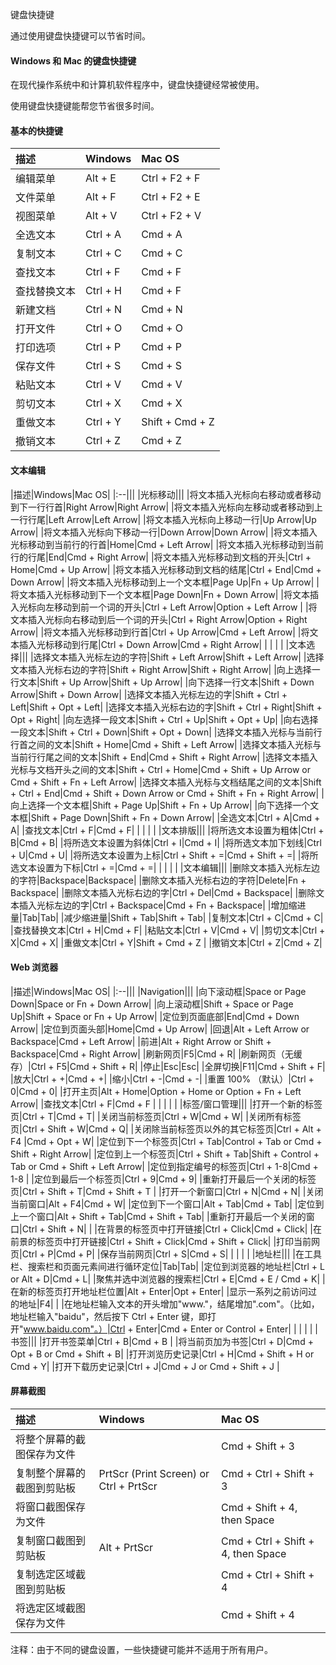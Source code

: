  键盘快捷键
 
通过使用键盘快捷键可以节省时间。

 

#### Windows 和 Mac 的键盘快捷键

 在现代操作系统中和计算机软件程序中，键盘快捷键经常被使用。

 使用键盘快捷键能帮您节省很多时间。

 

#### 基本的快捷键

 



|描述|Windows|Mac OS|
|:--|:--|:--|
|编辑菜单|Alt + E|Ctrl + F2 + F|
|文件菜单|Alt + F|Ctrl + F2 + E|
|视图菜单|Alt + V|Ctrl + F2 + V|
|全选文本|Ctrl + A|Cmd + A|
|复制文本|Ctrl + C|Cmd + C|
|查找文本|Ctrl + F|Cmd + F|
|查找替换文本|Ctrl + H|Cmd + F|
|新建文档|Ctrl + N|Cmd + N|
|打开文件|Ctrl + O|Cmd + O|
|打印选项|Ctrl + P|Cmd + P|
|保存文件|Ctrl + S|Cmd + S|
|粘贴文本|Ctrl + V|Cmd + V|
|剪切文本|Ctrl + X|Cmd + X|
|重做文本|Ctrl + Y|Shift + Cmd + Z |
|撤销文本|Ctrl + Z|Cmd + Z|







#### 文本编辑

 



|描述|Windows|Mac OS|
|:--|||
|光标移动|||
|将文本插入光标向右移动或者移动到下一行行首|Right Arrow|Right Arrow|
|将文本插入光标向左移动或者移动到上一行行尾|Left Arrow|Left Arrow|
|将文本插入光标向上移动一行|Up Arrow|Up Arrow|
|将文本插入光标向下移动一行|Down Arrow|Down Arrow|
|将文本插入光标移动到当前行的行首|Home|Cmd + Left Arrow|
|将文本插入光标移动到当前行的行尾|End|Cmd + Right Arrow|
|将文本插入光标移动到文档的开头|Ctrl + Home|Cmd + Up Arrow|
|将文本插入光标移动到文档的结尾|Ctrl + End|Cmd + Down Arrow|
|将文本插入光标移动到上一个文本框|Page Up|Fn + Up Arrow|
|将文本插入光标移动到下一个文本框|Page Down|Fn + Down Arrow|
|将文本插入光标向左移动到前一个词的开头|Ctrl + Left Arrow|Option + Left Arrow |
|将文本插入光标向右移动到后一个词的开头|Ctrl + Right Arrow|Option + Right Arrow|
|将文本插入光标移动到行首|Ctrl + Up Arrow|Cmd + Left Arrow|
|将文本插入光标移动到行尾|Ctrl + Down Arrow|Cmd + Right Arrow|
| | | |
|文本选择|||
|选择文本插入光标左边的字符|Shift + Left Arrow|Shift + Left Arrow|
|选择文本插入光标右边的字符|Shift + Right Arrow|Shift + Right Arrow|
|向上选择一行文本|Shift + Up Arrow|Shift + Up Arrow|
|向下选择一行文本|Shift + Down Arrow|Shift + Down Arrow|
|选择文本插入光标左边的字|Shift + Ctrl + Left|Shift + Opt + Left|
|选择文本插入光标右边的字|Shift + Ctrl + Right|Shift + Opt + Right|
|向左选择一段文本|Shift + Ctrl + Up|Shift + Opt + Up|
|向右选择一段文本|Shift + Ctrl + Down|Shift + Opt + Down|
|选择文本插入光标与当前行行首之间的文本|Shift + Home|Cmd + Shift + Left Arrow|
|选择文本插入光标与当前行行尾之间的文本|Shift + End|Cmd + Shift + Right Arrow|
|选择文本插入光标与文档开头之间的文本|Shift + Ctrl + Home|Cmd + Shift + Up Arrow or Cmd + Shift + Fn + Left Arrow|
|选择文本插入光标与文档结尾之间的文本|Shift + Ctrl + End|Cmd + Shift + Down Arrow or Cmd + Shift + Fn + Right Arrow|
|向上选择一个文本框|Shift + Page Up|Shift + Fn + Up Arrow|
|向下选择一个文本框|Shift + Page Down|Shift + Fn + Down Arrow|
|全选文本|Ctrl + A|Cmd + A|
|查找文本|Ctrl + F|Cmd + F|
| | | |
|文本排版|||
|将所选文本设置为粗体|Ctrl + B|Cmd + B|
|将所选文本设置为斜体|Ctrl + I|Cmd + I|
|将所选文本加下划线|Ctrl + U|Cmd + U|
|将所选文本设置为上标|Ctrl + Shift + =|Cmd + Shift + =|
|将所选文本设置为下标|Ctrl + =|Cmd + =|
| | | |
|文本编辑|||
|删除文本插入光标左边的字符|Backspace|Backspace|
|删除文本插入光标右边的字符|Delete|Fn + Backspace|
|删除文本插入光标右边的字|Ctrl + Del|Cmd + Backspace|
|删除文本插入光标左边的字|Ctrl + Backspace|Cmd + Fn + Backspace|
|增加缩进量|Tab|Tab|
|减少缩进量|Shift + Tab|Shift + Tab|
|复制文本|Ctrl + C|Cmd + C|
|查找替换文本|Ctrl + H|Cmd + F|
|粘贴文本|Ctrl + V|Cmd + V|
|剪切文本|Ctrl + X|Cmd + X|
|重做文本|Ctrl + Y|Shift + Cmd + Z |
|撤销文本|Ctrl + Z|Cmd + Z|







#### Web 浏览器

 



|描述|Windows|Mac OS|
|:--|||
|Navigation|||
|向下滚动框|Space or Page Down|Space or Fn + Down Arrow|
|向上滚动框|Shift + Space or Page Up|Shift + Space or Fn + Up Arrow|
|定位到页面底部|End|Cmd + Down Arrow|
|定位到页面头部|Home|Cmd + Up Arrow|
|回退|Alt + Left Arrow or Backspace|Cmd + Left Arrow|
|前进|Alt + Right Arrow or Shift + Backspace|Cmd + Right Arrow|
|刷新网页|F5|Cmd + R|
|刷新网页（无缓存）|Ctrl + F5|Cmd + Shift + R|
|停止|Esc|Esc|
|全屏切换|F11|Cmd + Shift + F|
|放大|Ctrl + +|Cmd + +|
|缩小|Ctrl + -|Cmd + -|
|重置 100% （默认）|Ctrl + 0|Cmd + 0|
|打开主页|Alt + Home|Option + Home or Option + Fn + Left Arrow|
|查找文本|Ctrl + F|Cmd + F |
| | | |
|标签/窗口管理|||
|打开一个新的标签页|Ctrl + T|Cmd + T|
|关闭当前标签页|Ctrl + W|Cmd + W|
|关闭所有标签页|Ctrl + Shift + W|Cmd + Q|
|关闭除当前标签页以外的其它标签页|Ctrl + Alt + F4 |Cmd + Opt + W|
|定位到下一个标签页|Ctrl + Tab|Control + Tab or Cmd + Shift + Right Arrow|
|定位到上一个标签页|Ctrl + Shift + Tab|Shift + Control + Tab or Cmd + Shift + Left Arrow|
|定位到指定编号的标签页|Ctrl + 1-8|Cmd + 1-8 |
|定位到最后一个标签页|Ctrl + 9|Cmd + 9|
|重新打开最后一个关闭的标签页|Ctrl + Shift + T|Cmd + Shift + T |
|打开一个新窗口|Ctrl + N|Cmd + N|
|关闭当前窗口|Alt + F4|Cmd + W|
|定位到下一个窗口|Alt + Tab|Cmd + Tab|
|定位到上一个窗口|Alt + Shift + Tab|Cmd + Shift + Tab|
|重新打开最后一个关闭的窗口|Ctrl + Shift + N| |
|在背景的标签页中打开链接|Ctrl + Click|Cmd + Click|
|在前景的标签页中打开链接|Ctrl + Shift + Click|Cmd + Shift + Click|
|打印当前网页|Ctrl + P|Cmd + P|
|保存当前网页|Ctrl + S|Cmd + S|
| | | |
|地址栏|||
|在工具栏、搜索栏和页面元素间进行循环定位|Tab|Tab|
|定位到浏览器的地址栏|Ctrl + L or Alt + D|Cmd + L|
|聚焦并选中浏览器的搜索栏|Ctrl + E|Cmd + E / Cmd + K|
|在新的标签页打开地址栏位置|Alt + Enter|Opt + Enter|
|显示一系列之前访问过的地址|F4| |
|在地址栏输入文本的开头增加"www."，结尾增加".com"。（比如，地址栏输入"baidu"，然后按下 Ctrl + Enter 键，即打开"www.baidu.com"。）|Ctrl + Enter|Cmd + Enter or Control + Enter|
| | | |
|书签|||
|打开书签菜单|Ctrl + B|Cmd + B |
|将当前页加为书签|Ctrl + D|Cmd + Opt + B or Cmd + Shift + B|
|打开浏览历史记录|Ctrl + H|Cmd + Shift + H or Cmd + Y|
|打开下载历史记录|Ctrl + J|Cmd + J or Cmd + Shift + J |







#### 屏幕截图

 



|描述|Windows|Mac OS|
|:--|:--|:--|
|将整个屏幕的截图保存为文件| |Cmd + Shift + 3|
|复制整个屏幕的截图到剪贴板|PrtScr (Print Screen) or Ctrl + PrtScr|Cmd + Ctrl + Shift + 3|
|将窗口截图保存为文件| |Cmd + Shift + 4, then Space|
|复制窗口截图到剪贴板|Alt + PrtScr|Cmd + Ctrl + Shift + 4, then Space|
|复制选定区域截图到剪贴板||Cmd + Ctrl + Shift + 4|
|将选定区域截图保存为文件| |Cmd + Shift + 4|



注释：由于不同的键盘设置，一些快捷键可能并不适用于所有用户。

 

